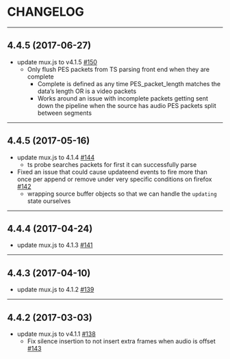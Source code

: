 CHANGELOG
=========

--------------------
## 4.4.5 (2017-06-27)
* update mux.js to v4.1.5 [#150](https://github.com/videojs/videojs-contrib-media-sources/pull/150)
  * Only flush PES packets from TS parsing front end when they are complete
    * Complete is defined as any time PES_packet_length matches the data’s length OR is a video packets
    * Works around an issue with incomplete packets getting sent down the pipeline when the source has audio PES packets split between segments

--------------------
## 4.4.5 (2017-05-16)
* update mux.js to 4.1.4 [#144](https://github.com/videojs/videojs-contrib-media-sources/pull/144)
  * ts probe searches packets for first it can successfully parse
* Fixed an issue that could cause updateend events to fire more than once per append or remove under very specific conditions on firefox [#142](https://github.com/videojs/videojs-contrib-media-sources/pull/142)
  * wrapping source buffer objects so that we can handle the `updating` state ourselves

--------------------
## 4.4.4 (2017-04-24)
* update mux.js to 4.1.3 [#141](https://github.com/videojs/videojs-contrib-media-sources/pull/141)

--------------------
## 4.4.3 (2017-04-10)
* update mux.js to 4.1.2 [#139](https://github.com/videojs/videojs-contrib-media-sources/pull/139)

--------------------
## 4.4.2 (2017-03-03)
* update mux.js to v4.1.1 [#138](https://github.com/videojs/videojs-contrib-media-sources/pull/138)
  * Fix silence insertion to not insert extra frames when audio is offset [#143](https://github.com/videojs/mux.js/pull/143)
